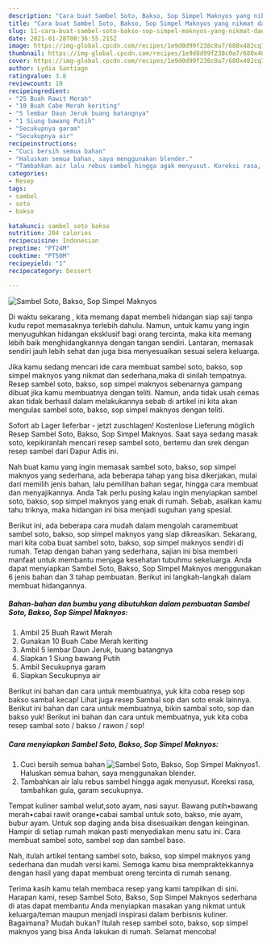 ```yaml
---
description: "Cara buat Sambel Soto, Bakso, Sop Simpel Maknyos yang nikmat dan Mudah Dibuat"
title: "Cara buat Sambel Soto, Bakso, Sop Simpel Maknyos yang nikmat dan Mudah Dibuat"
slug: 11-cara-buat-sambel-soto-bakso-sop-simpel-maknyos-yang-nikmat-dan-mudah-dibuat
date: 2021-01-28T00:36:55.215Z
image: https://img-global.cpcdn.com/recipes/1e9d0d99f238c0a7/680x482cq70/sambel-soto-bakso-sop-simpel-maknyos-foto-resep-utama.jpg
thumbnail: https://img-global.cpcdn.com/recipes/1e9d0d99f238c0a7/680x482cq70/sambel-soto-bakso-sop-simpel-maknyos-foto-resep-utama.jpg
cover: https://img-global.cpcdn.com/recipes/1e9d0d99f238c0a7/680x482cq70/sambel-soto-bakso-sop-simpel-maknyos-foto-resep-utama.jpg
author: Lydia Santiago
ratingvalue: 3.8
reviewcount: 10
recipeingredient:
- "25 Buah Rawit Merah"
- "10 Buah Cabe Merah keriting"
- "5 lembar Daun Jeruk buang batangnya"
- "1 Siung bawang Putih"
- "Secukupnya garam"
- "Secukupnya air"
recipeinstructions:
- "Cuci bersih semua bahan"
- "Haluskan semua bahan, saya menggunakan blender."
- "Tambahkan air lalu rebus sambel hingga agak menyusut. Koreksi rasa, tambahkan gula, garam secukupnya."
categories:
- Resep
tags:
- sambel
- soto
- bakso

katakunci: sambel soto bakso 
nutrition: 204 calories
recipecuisine: Indonesian
preptime: "PT24M"
cooktime: "PT50M"
recipeyield: "1"
recipecategory: Dessert

---
```



![Sambel Soto, Bakso, Sop Simpel Maknyos](https://img-global.cpcdn.com/recipes/1e9d0d99f238c0a7/680x482cq70/sambel-soto-bakso-sop-simpel-maknyos-foto-resep-utama.jpg)

Di waktu  sekarang , kita memang dapat membeli hidangan siap saji tanpa kudu repot memasaknya terlebih dahulu. Namun, untuk kamu yang ingin menyuguhkan hidangan eksklusif bagi orang tercinta, maka kita memang lebih baik menghidangkannya dengan tangan sendiri. Lantaran, memasak sendiri jauh lebih sehat dan juga bisa menyesuaikan sesuai selera keluarga.

Jika kamu sedang mencari ide cara membuat sambel soto, bakso, sop simpel maknyos yang nikmat dan sederhana,maka di sinilah tempatnya. Resep sambel soto, bakso, sop simpel maknyos  sebenarnya gampang dibuat jika kamu membuatnya dengan teliti. Namun, anda tidak usah cemas akan tidak berhasil dalam melakukannya 
sebab di artikel ini kita akan mengulas sambel soto, bakso, sop simpel maknyos dengan teliti.  

Sofort ab Lager lieferbar - jetzt zuschlagen! Kostenlose Lieferung möglich Resep Sambel Soto, Bakso, Sop Simpel Maknyos. Saat saya sedang masak soto, kepikiranlah mencari resep sambel soto, bertemu dan srek dengan resep sambel dari Dapur Adis ini.

Nah buat kamu yang ingin memasak sambel soto, bakso, sop simpel maknyos yang sederhana, ada beberapa tahap yang bisa dikerjakan, mulai dari memilih jenis bahan, lalu pemilihan bahan segar, hingga cara membuat dan menyajikannya. Anda Tak perlu pusing kalau ingin menyiapkan sambel soto, bakso, sop simpel maknyos yang enak di rumah. Sebab, asalkan kamu  tahu triknya, maka hidangan ini bisa menjadi suguhan yang spesial.

Berikut ini, ada beberapa cara mudah dalam mengolah caramembuat sambel soto, bakso, sop simpel maknyos yang siap dikreasikan. Sekarang, mari kita coba buat sambel soto, bakso, sop simpel maknyos sendiri di rumah. Tetap dengan bahan yang sederhana, sajian ini bisa memberi manfaat untuk membantu menjaga kesehatan tubuhmu sekeluarga. Anda dapat menyiapkan Sambel Soto, Bakso, Sop Simpel Maknyos menggunakan 6 jenis bahan dan 3 tahap pembuatan. Berikut ini langkah-langkah dalam membuat hidangannya.

<!--inarticleads1-->

##### Bahan-bahan dan bumbu yang dibutuhkan dalam pembuatan Sambel Soto, Bakso, Sop Simpel Maknyos:

1. Ambil 25 Buah Rawit Merah
1. Gunakan 10 Buah Cabe Merah keriting
1. Ambil 5 lembar Daun Jeruk, buang batangnya
1. Siapkan 1 Siung bawang Putih
1. Ambil Secukupnya garam
1. Siapkan Secukupnya air


Berikut ini bahan dan cara untuk membuatnya, yuk kita coba resep sop bakso sambal kecap! Lihat juga resep Sambal sop dan soto enak lainnya. Berikut ini bahan dan cara untuk membuatnya, bikin sambal soto, sop dan bakso yuk! Berikut ini bahan dan cara untuk membuatnya, yuk kita coba resep sambal soto / bakso / rawon / sop! 

<!--inarticleads2-->

##### Cara menyiapkan Sambel Soto, Bakso, Sop Simpel Maknyos:

1. Cuci bersih semua bahan
<img src="https://img-global.cpcdn.com/steps/2c57fb7fab2bcf52/160x128cq70/sambel-soto-bakso-sop-simpel-maknyos-langkah-memasak-1-foto.jpg" alt="Sambel Soto, Bakso, Sop Simpel Maknyos">1. Haluskan semua bahan, saya menggunakan blender.
1. Tambahkan air lalu rebus sambel hingga agak menyusut. Koreksi rasa, tambahkan gula, garam secukupnya.


Tempat kuliner sambal welut,soto ayam, nasi sayur. Bawang putih•bawang merah•cabai rawit orange•cabai sambal untuk soto, bakso, mie ayam, bubur ayam. Untuk sop daging anda bisa disesuaikan dengan keinginan. Hampir di setiap rumah makan pasti menyediakan menu satu ini. Cara membuat sambel soto, sambel sop dan sambel baso. 

Nah, itulah artikel tentang  sambel soto, bakso, sop simpel maknyos  yang sederhana dan mudah versi kami. Semoga kamu bisa mempraktekkannya dengan hasil yang dapat membuat oreng tercinta di rumah senang. 

Terima kasih kamu telah membaca resep yang kami tampilkan di sini. Harapan kami, resep  Sambel Soto, Bakso, Sop Simpel Maknyos sederhana di atas dapat membantu Anda menyiapkan masakan yang nikmat untuk keluarga/teman maupun menjadi inspirasi dalam berbisnis kuliner. Bagaimana? Mudah bukan? Itulah resep sambel soto, bakso, sop simpel maknyos yang bisa Anda lakukan di rumah. Selamat mencoba!

